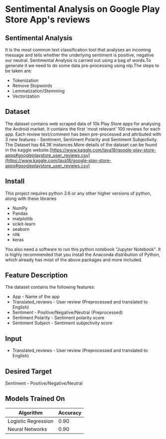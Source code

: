 # Sentimental Analysis on Google Play Store App's reviews

## Sentimental Analysis
It is the most common text classification tool that analyses an incoming message and tells whether the underlying sentiment is positive, negative our neutral.
Sentimental Analysis is carried out using a bag of words.To generate it we need to do some data pre-processing using nlp.The steps to be taken are:
* Tokenization
* Remove Stopwords
* Lemmatization/Stemming
* Vectorization

## Dataset
The dataset contains web scraped data of 10k Play Store apps for analysing the Android market.
It contains the first 'most relevant' 100 reviews for each app. Each review text/comment has been pre-processed and 
attributed with 3 new features - Sentiment, Sentiment Polarity and Sentiment Subjectivity.
The Dataset has 64.3K instances.More details of the dataset can be found in the kaggle website.[https://www.kaggle.com/lava18/google-play-store-apps#googleplaystore_user_reviews.csv](https://www.kaggle.com/lava18/google-play-store-apps#googleplaystore_user_reviews.csv)


## Install
This project requires python 3.6 or any other higher versions of python, along with these libraries
* NumPy
* Pandas
* matplotlib
* scikit-learn
* seaborn
* nltk
* keras<br/>

You also need a software to run this python notebook "Jupyter Notebook". It is highly recommended that you install the Anaconda 
distribution of Python, which already has most of the above packages and more included.

## Feature Description
The dataset contains the following features:
* App - Name of the app
* Translated_reviews - User review (Preprocessed and translated to English)
* Sentiment - Positive/Negative/Neutral (Preprocessed)
* Sentiment Polarity - Sentiment polarity score
* Sentiment Subject - Sentiment subjectivity score

## Input 
* Translated_reviews - User review (Preprocessed and translated to English)

## Desired Target
Sentiment - Positive/Negative/Neutral

## Models Trained On
| Algorithm | Accuracy |
| --- | --- |
| Logistic Regression | 0.90 |
| Neural Networks | 0.90 |
